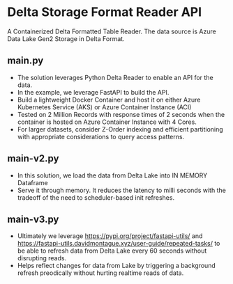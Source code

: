 # Delta Storage Format Reader API

A Containerized Delta Formatted Table Reader. The data source is Azure Data Lake Gen2 Storage in Delta Format. 
## main.py
* The solution leverages Python Delta Reader to enable an API for the data.
* In the example, we leverage FastAPI to build the API.
* Build a lightweight Docker Container and host it on either Azure Kubernetes Service (AKS) or Azure Container Instance (ACI)
* Tested on 2 Million Records with response times of 2 seconds when the container is hosted on Azure Container Instance with 4 Cores.
* For larger datasets, consider Z-Order indexing and efficient partitioning with appropriate considerations to query access patterns.

## main-v2.py
* In this solution, we load the data from Delta Lake into IN MEMORY Dataframe
* Serve it through memory. It reduces the latency to milli seconds with the tradeoff of the need to scheduler-based init refreshes.

## main-v3.py
* Ultimately we leverage https://pypi.org/project/fastapi-utils/ and https://fastapi-utils.davidmontague.xyz/user-guide/repeated-tasks/ to be able to refresh data from Delta Lake every 60 seconds without disrupting reads.
* Helps reflect changes for data from Lake by triggering a background refresh preodically without hurting realtime reads of data.
